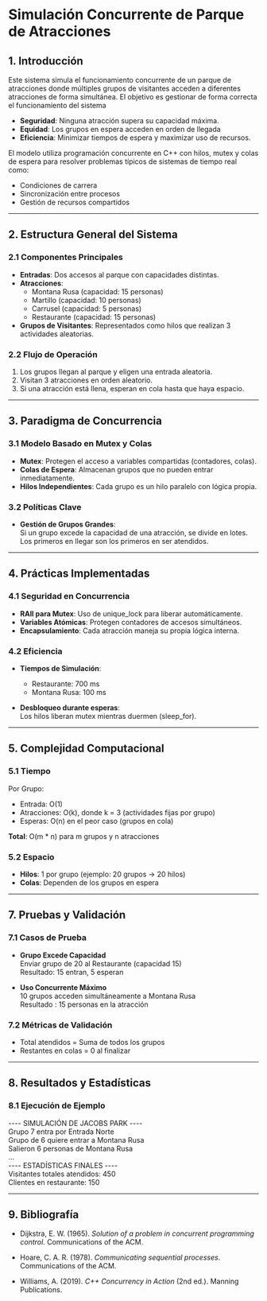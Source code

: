 
#  Simulación Concurrente de Parque de Atracciones

## 1. Introducción

Este sistema simula el funcionamiento concurrente de un parque de atracciones donde múltiples grupos de visitantes acceden a diferentes atracciones de forma simultánea. El objetivo es gestionar de forma correcta el funcionamiento del sistema

-  **Seguridad**: Ninguna atracción supera su capacidad máxima.  
-  **Equidad**: Los grupos en espera acceden en orden de llegada  
-  **Eficiencia**: Minimizar tiempos de espera y maximizar uso de recursos.

El modelo utiliza programación concurrente en C++ con hilos, mutex y colas de espera para resolver problemas típicos de sistemas de tiempo real como:

- Condiciones de carrera  
- Sincronización entre procesos  
- Gestión de recursos compartidos  

---

## 2. Estructura General del Sistema

### 2.1 Componentes Principales

- **Entradas**: Dos accesos al parque con capacidades distintas.  
- **Atracciones**:
  -  Montana Rusa (capacidad: 15 personas)
  -  Martillo (capacidad: 10 personas)
  -  Carrusel (capacidad: 5 personas)
  -  Restaurante (capacidad: 15 personas)  
- **Grupos de Visitantes**: Representados como hilos que realizan 3 actividades aleatorias.

### 2.2 Flujo de Operación

1. Los grupos llegan al parque y eligen una entrada aleatoria.  
2. Visitan 3 atracciones en orden aleatorio.  
3. Si una atracción está llena, esperan en cola hasta que haya espacio.

---

## 3. Paradigma de Concurrencia

### 3.1 Modelo Basado en Mutex y Colas

- **Mutex**: Protegen el acceso a variables compartidas (contadores, colas).
- **Colas de Espera**: Almacenan grupos que no pueden entrar inmediatamente.
- **Hilos Independientes**: Cada grupo es un hilo paralelo con lógica propia.


### 3.2 Políticas Clave

- **Gestión de Grupos Grandes**:  
  Si un grupo excede la capacidad de una atracción, se divide en lotes.    
  Los primeros en llegar son los primeros en ser atendidos.

---

## 4.  Prácticas Implementadas

### 4.1 Seguridad en Concurrencia

- **RAII para Mutex**: Uso de unique_lock para liberar automáticamente.
- **Variables Atómicas**: Protegen contadores de accesos simultáneos.
- **Encapsulamiento**: Cada atracción maneja su propia lógica interna.

### 4.2 Eficiencia

- **Tiempos de Simulación**:
  - Restaurante: 700 ms
  - Montana Rusa: 100 ms

- **Desbloqueo durante esperas**:  
  Los hilos liberan mutex mientras duermen (sleep_for).

---

## 5. Complejidad Computacional

### 5.1 Tiempo

Por Grupo:

- Entrada: O(1)  
- Atracciones: O(k), donde k = 3 (actividades fijas por grupo)  
- Esperas: O(n) en el peor caso (grupos en cola)  

**Total**: O(m * n) para m grupos y n atracciones

### 5.2 Espacio

- **Hilos**: 1 por grupo (ejemplo: 20 grupos → 20 hilos)
- **Colas**: Dependen de los grupos en espera 

---



## 7. Pruebas y Validación

### 7.1 Casos de Prueba

- **Grupo Excede Capacidad**  
  Enviar grupo de 20 al Restaurante (capacidad 15)  
  Resultado: 15 entran, 5 esperan


- **Uso Concurrente Máximo**  
  10 grupos acceden simultáneamente a Montana Rusa  
  Resultado : 15 personas en la atracción

### 7.2 Métricas de Validación

- Total atendidos = Suma de todos los grupos   
- Restantes en colas = 0 al finalizar

---

## 8. Resultados y Estadísticas

### 8.1 Ejecución de Ejemplo

---- SIMULACIÓN DE JACOBS PARK ----  
Grupo 7 entra por Entrada Norte  
Grupo de 6 quiere entrar a Montana Rusa  
Salieron 6 personas de Montana Rusa  
...  
---- ESTADÍSTICAS FINALES ----  
Visitantes totales atendidos: 450  
Clientes en restaurante: 150  


---


## 9. Bibliografía

- Dijkstra, E. W. (1965). *Solution of a problem in concurrent programming control*. Communications of the ACM.  

- Hoare, C. A. R. (1978). *Communicating sequential processes*. Communications of the ACM.  
- Williams, A. (2019). *C++ Concurrency in Action* (2nd ed.). Manning Publications.  


